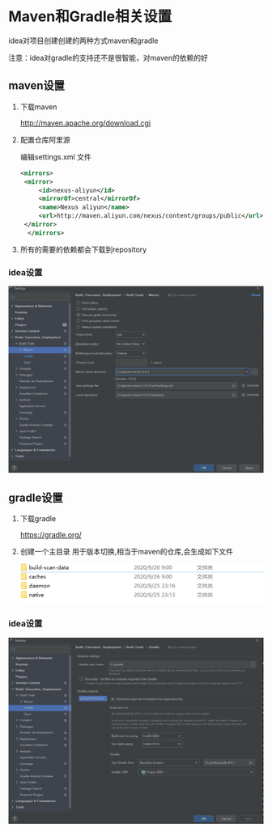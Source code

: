 # Maven和Gradle相关设置

idea对项目创建创建的两种方式maven和gradle

注意：idea对gradle的支持还不是很智能，对maven的依赖的好

## maven设置

1. 下载maven

   http://maven.apache.org/download.cgi

2. 配置仓库阿里源

   编辑settings.xml 文件

   ```xml
   <mirrors>
   	<mirror>
   		<id>nexus-aliyun</id>
   		<mirrorOf>central</mirrorOf>
   		<name>Nexus aliyun</name>
   		<url>http://maven.aliyun.com/nexus/content/groups/public</url>
   	</mirror>
     </mirrors>
   ```

3. 所有的需要的依赖都会下载到repository

### idea设置

![image-20200926094915437](https://raw.githubusercontent.com/kujin521/Typora_images/master/img/20200926094915.png)

## gradle设置

1. 下载gradle

   https://gradle.org/

2. 创建一个主目录 用于版本切换,相当于maven的仓库,会生成如下文件

   ![image-20200926100108121](https://raw.githubusercontent.com/kujin521/Typora_images/master/img/20200926100108.png)

### idea设置

![image-20200926100448235](https://raw.githubusercontent.com/kujin521/Typora_images/master/img/20200926100448.png)